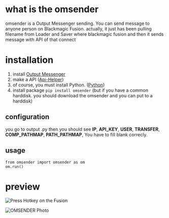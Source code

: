 
# what is the omsender

omsender is a Output Messenger sending. You can send message to anyone person on Blackmagic Fusion. actually, it just has been pulling filename from Loader and Saver where blackmagic fusion and then it sends message with API of that connect

# installation
 1. install [Output Messenger](http://www.outputmessenger.com/lan-messenger-downloads/)
 2. make a API ([Api-Helper](http://support.outputmessenger.com/output-messenger/api-helper/))
 3. of course, you must install Python. ([Python](https://www.python.org/downloads/))
 4. install package `pip install omsender` (but if you have a common harddisk. you should download the omsender and you can put to a harddisk)
 
## configuration

you go to output .py then you should see **IP**, **API_KEY**, **USER**, **TRANSFER**, **COMP_PATHMAP**, **PATH_PATHMAP**, You have to fill blank correcly.

## usage

    from omsender import omsender as om
    om.run()


# preview

![Press Hotkey on the Fusion](https://lh3.googleusercontent.com/ndaGKKsbCVtlUnVAYN8ksgDMur8SDjX_eqLNN4GipoJ9qsh-w5tytM4ZDdK3tqR0ZSwP8k-RKWPI83B7wL1Mx22MMjIeGhoN0MVlXFPCRBZ33eH3oVPiMIGyaMtBWVGer1OVq74bW8lrzM_VygIZRzJtM5Zn0x1dTWPus9rEs4du7yyHLCGJMrLNP1f26LD0gPw6uhW4bO_suBaXI52UYSMANMP6d9ZvgJ2Zuka04B5rq0Ov1SxD3nLFNEeNBT5w5T0UUOEoo6V7trd-MLRA1ai5-tA1ZxZbdVwlTDDUX78P984kqqmhnmreXdXOD4ab6-4vjpd6mkizLgaF-GN3ENqKdzXrdS1A075PdSoGOwCXuM8wjIhEj2Diulskt824ongF8lxvCUyuWLSdJkjK_HMzeELSV00HzCznC3LciHruPK23yUFx8jkkVUSug2p1SFij495NWMr4JSIeeX_Ca9sAbCEQyYnexKK5dNFvAH0TcT0w2-HrjSWp4EyXGiIbGvamTzm7lXyD2Gh_MeWfGYEJRS1xiKbFfqse9Kxi1Go0HLR_JURw5HKKKZhVwGSEJ6ht5fwTyid0NnCscV9JJBlNq8sBv0wtjjCwj4A=w424-h217-no)

![OMSENDER Photo](https://lh3.googleusercontent.com/10pBvPKv5Q81wH0gYcPqsmlRqavcGaJDynk_vCP7w9_sG75_UgFGN4avxkC4CtYVU_vhGx33xhJEoK_otBG57F5cEtcGZ3BIw6mMv2hbnk53af1iEVA9ZlMKN0xGb4-cDSRcx38h4Eim2rrSVYz-r3wL8L-n5bg5DDcpnoVttCJmrrvlxR6R_SIqXSCc12BhQP2MlVPNKnSAcs7GAwPgp1HghQ0uAjO-LYbdxbBWH_imqWTPJUkhJbm-vllv4eMKDKWaqQCc3mwA0yfnQIKhUQxJomk9ddWD0x4OgX-dRmdxyIrBVwifm19o0RZHJwoLy72T6ushGhTzhJjYV4DcDStxMX8aEIwFoCz-GL5Buqx8j9yYp876vThNtDRRVTTWhbUny3y3Ds9t3HaXkb83glewree3lXgSeBnfSAu8SbRIjnlR1G5EwQOWKYGONUVVjYRypIOAHIJpFz1y7Pe8h6vR2emTm3cxjdZQ9Bw6MdFRoZrv25RRtDar7CqYJqkm_7UbQg8twZ60-ceXMKeVRyLLtSVdQ_xVJKxG7DXOav54Sj7McC-QQCrcN8cdixkyKqTLEiz__pLKcS7cRvF_Kd_-s1RXkHkGidFnGX4=w450-h399-no)